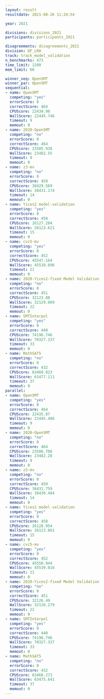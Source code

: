 ```yaml
---
layout: result
resultdate: 2021-08-26 11:24:54

year: 2021

divisions: divisions_2021
participants: participants_2021

disagreements: disagreements_2021
division: QF_LRA
track: track_model_validation
n_benchmarks: 473
time_limit: 1200
mem_limit: 60

winner_seq: OpenSMT
winner_par: OpenSMT
sequential:
- name: OpenSMT
  competing: "yes"
  errorScore: 0
  correctScore: 464
  CPUScore: 22434.98
  WallScore: 22445.746
  timeout: 9
  memout: 0
- name: 2020-OpenSMT
  competing: "no"
  errorScore: 0
  correctScore: 464
  CPUScore: 23505.938
  WallScore: 23482.55
  timeout: 9
  memout: 0
- name: z3-mv
  competing: "no"
  errorScore: 0
  correctScore: 459
  CPUScore: 38429.569
  WallScore: 38431.174
  timeout: 14
  memout: 0
- name: Yices2 model-validation
  competing: "yes"
  errorScore: 0
  correctScore: 458
  CPUScore: 26127.284
  WallScore: 26123.621
  timeout: 15
  memout: 0
- name: cvc5-mv
  competing: "yes"
  errorScore: 0
  correctScore: 452
  CPUScore: 45547.164
  WallScore: 45539.696
  timeout: 21
  memout: 0
- name: 2020-Yices2-fixed Model Validation
  competing: "no"
  errorScore: 0
  correctScore: 451
  CPUScore: 32123.88
  WallScore: 32129.069
  timeout: 22
  memout: 0
- name: SMTInterpol
  competing: "yes"
  errorScore: 0
  correctScore: 440
  CPUScore: 74196.746
  WallScore: 70327.337
  timeout: 33
  memout: 0
- name: MathSAT5
  competing: "no"
  errorScore: 0
  correctScore: 432
  CPUScore: 63460.823
  WallScore: 63477.111
  timeout: 37
  memout: 0
parallel:
- name: OpenSMT
  competing: "yes"
  errorScore: 0
  correctScore: 464
  CPUScore: 22435.87
  WallScore: 22445.486
  timeout: 9
  memout: 0
- name: 2020-OpenSMT
  competing: "no"
  errorScore: 0
  correctScore: 464
  CPUScore: 23506.708
  WallScore: 23482.28
  timeout: 9
  memout: 0
- name: z3-mv
  competing: "no"
  errorScore: 0
  correctScore: 459
  CPUScore: 38431.759
  WallScore: 38430.484
  timeout: 14
  memout: 0
- name: Yices2 model-validation
  competing: "yes"
  errorScore: 0
  correctScore: 458
  CPUScore: 26128.954
  WallScore: 26123.061
  timeout: 15
  memout: 0
- name: cvc5-mv
  competing: "yes"
  errorScore: 0
  correctScore: 452
  CPUScore: 45550.944
  WallScore: 45539.016
  timeout: 21
  memout: 0
- name: 2020-Yices2-fixed Model Validation
  competing: "no"
  errorScore: 0
  correctScore: 451
  CPUScore: 32126.49
  WallScore: 32128.279
  timeout: 22
  memout: 0
- name: SMTInterpol
  competing: "yes"
  errorScore: 0
  correctScore: 440
  CPUScore: 74196.746
  WallScore: 70327.337
  timeout: 33
  memout: 0
- name: MathSAT5
  competing: "no"
  errorScore: 0
  correctScore: 432
  CPUScore: 63468.273
  WallScore: 63475.641
  timeout: 37
  memout: 0
---
```

